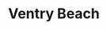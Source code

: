 ---
title: "Ventry Beach"
address: "Ventry, Dingle, Co. Kerry"
tel: "+353 (0)66 915 1188"
county: "Kerry"
category: "Beaches"
type: "Content"
lat: "52.12822723388672"
lng: "-10.368553161621094"
---